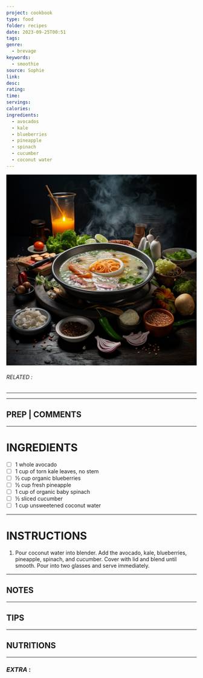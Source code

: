 ```yaml
---
project: cookbook
type: food
folder: recipes
date: 2023-09-25T00:51
tags: 
genre:
  - brevage
keywords:
  - smoothie
source: Sophie
link: 
desc: 
rating: 
time: 
servings: 
calories: 
ingredients:
  - avocados
  - kale
  - blueberries
  - pineapple
  - spinach
  - cucumber
  - coconut water
---
```


![IMAGE](_default.png)

###### *RELATED* : 
---


---
## PREP | COMMENTS



---
# INGREDIENTS

- [ ] 1 whole avocado
- [ ] 1 cup of torn kale leaves, no stem
- [ ] ½ cup organic blueberries
- [ ] ½ cup fresh pineapple
- [ ] 1 cup of organic baby spinach
- [ ] ½ sliced cucumber
- [ ] 1 cup unsweetened coconut water

---
# INSTRUCTIONS

1. Pour coconut water into blender. Add the avocado, kale, blueberries, pineapple, spinach, and cucumber. Cover with lid and blend until smooth. Pour into two glasses and serve immediately.

---
## NOTES



---
## TIPS



---
## NUTRITIONS



---
### *EXTRA* :



